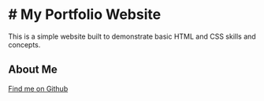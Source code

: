 # # My Portfolio Website
This is a simple website built to demonstrate basic HTML and CSS skills and concepts.

## About Me
[Find me on Github](https://github.com/keithfilegar)
